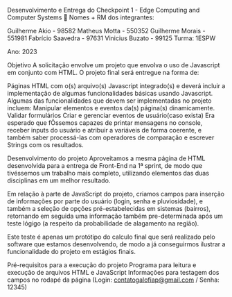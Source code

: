 Desenvolvimento e Entrega do Checkpoint 1 - Edge Computing and Computer Systems 🐓
Nomes + RM dos integrantes:

Guilherme Akio - 98582
Matheus Motta - 550352
Guilherme Morais - 551981
Fabrício Saavedra - 97631
Vinicius Buzato - 99125
Turma: 1ESPW

Ano: 2023

Objetivo
A solicitação envolve um projeto que envolva o uso de Javascript em conjunto com HTML. O projeto final será entregue na forma de:

Páginas HTML com o(s) arquivo(s) Javascript integrado(s) e deverá incluir a implementação de algumas funcionalidades básicas usando Javascript.
Algumas das funcionalidades que devem ser implementadas no projeto incluem:
Manipular elementos e eventos da(s) página(s) dinamicamente.
Validar formulários
Criar e gerenciar eventos de usuário(caso exista)
Era esperado que fÔssemos capazes de printar mensagens no console, receber inputs do usuário e atribuir a variáveis de forma coerente, e também saber processá-las com operadores de comparação e escrever Strings com os resultados.

Desenvolvimento do projeto
Aproveitamos a mesma página de HTML desenvolvida para a entrega de Front-End na 1ª sprint, de modo que tivéssemos um trabalho mais completo, utilizando elementos das duas disciplinas em um melhor resultado.

Em relação à parte de JavaScript do projeto, criamos campos para inserção de informações por parte do usuário (login, senha e pluviosidade), e também a seleção de opções pré-estabelecidas em sistemas (bairros), retornando em seguida uma informação também pre-determinada após um teste lógigo (a respeito da probabilidade de alagamento na região).

Este teste é apenas um protótipo do calculo final que será realizado pelo software que estamos desenvolvendo, de modo a já conseguirmos ilustrar a funcionalidade do projeto em estágios finais.

Pré-requisitos para a execução do projeto
Programa para leitura e execução de arquivos HTML e JavaScript
Informações para testagem dos campos no rodapé da página (Login: contatogalofiap@gmail.com / Senha: 12345)
